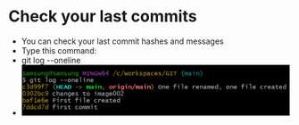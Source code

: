 # Check your last commits
- You can check your last commit hashes and messages
- Type this command:
- git log --oneline
- ![alt text](images/image002.png)
